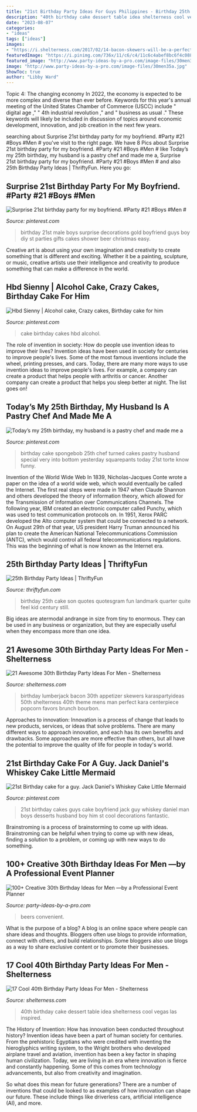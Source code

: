 ```yaml
---
title: "21st Birthday Party Ideas For Guys Philippines - Birthday 25th Cake Son Quotes Quotesgram Fun Landmark Quarter Quite Feel Kid Century Still"
description: "40th birthday cake dessert table idea shelterness cool vegas las inspired"
date: "2023-08-07"
categories:
- "ideas"
tags: ["ideas"]
images:
- "https://i.shelterness.com/2017/02/14-bacon-skewers-will-be-a-perfect-appetizer.jpg"
featuredImage: "https://i.pinimg.com/736x/11/c6/c4/11c6c4abef8bc6f4c0885eaa7dd03f65.jpg"
featured_image: "http://www.party-ideas-by-a-pro.com/image-files/30men35a.jpg"
image: "http://www.party-ideas-by-a-pro.com/image-files/30men35a.jpg"
ShowToc: true
author: "Libby Ward"
---
```



Topic 4: The changing economy
In 2022, the economy is expected to be more complex and diverse than ever before. Keywords for this year's annual meeting of the United States Chamber of Commerce (USCC) include " digital age ," " 4th industrial revolution ," and " business as usual ." 
These keywords will likely be included in discussion of topics around economic development, innovation, and job creation in the next few years.

	

		
searching about Surprise 21st birthday party for my boyfriend. #Party #21 #Boys #Men # you've visit to the right page. We have 8 Pics about Surprise 21st birthday party for my boyfriend. #Party #21 #Boys #Men # like Today’s my 25th birthday, my husband is a pastry chef and made me a, Surprise 21st birthday party for my boyfriend. #Party #21 #Boys #Men # and also 25th Birthday Party Ideas | ThriftyFun. Here you go:
		
    
## Surprise 21st Birthday Party For My Boyfriend. #Party #21 #Boys #Men #

<img loading=lazy src="https://s-media-cache-ak0.pinimg.com/736x/5e/91/67/5e9167a708806f7894142740a70e3178.jpg" onerror="this.onerror=null;this.src='https://tse4.mm.bing.net/th?id=OIP.9rMAd2PxRDq8KXfCalAQpAHaJ3&amp;pid=15.1';" alt="Surprise 21st birthday party for my boyfriend. #Party #21 #Boys #Men #">

_Source: pinterest.com_

>birthday 21st male boys surprise decorations gold boyfriend guys boy diy st parties gifts cakes shower beer christmas easy. 

	

Creative art is about using your own imagination and creativity to create something that is different and exciting. Whether it be a painting, sculpture, or music, creative artists use their intelligence and creativity to produce something that can make a difference in the world.

    
## Hbd Sienny | Alcohol Cake, Crazy Cakes, Birthday Cake For Him

<img loading=lazy src="https://i.pinimg.com/736x/11/c6/c4/11c6c4abef8bc6f4c0885eaa7dd03f65.jpg" onerror="this.onerror=null;this.src='https://tse1.mm.bing.net/th?id=OIP.CiyM_N7SnBd2MNJbumUyeAHaI0&amp;pid=15.1';" alt="Hbd Sienny | Alcohol cake, Crazy cakes, Birthday cake for him">

_Source: pinterest.com_

>cake birthday cakes hbd alcohol. 

	

The role of invention in society: How do people use invention ideas to improve their lives?
Invention ideas have been used in society for centuries to improve people's lives. Some of the most famous inventions include the wheel, printing presses, and cars. Today, there are many more ways to use invention ideas to improve people's lives. For example, a company can create a product that helps people with arthritis or cancer. Another company can create a product that helps you sleep better at night. The list goes on!

    
## Today’s My 25th Birthday, My Husband Is A Pastry Chef And Made Me A

<img loading=lazy src="https://i.pinimg.com/736x/44/b4/77/44b477f4bf09897a0389ef46884c98fb.jpg" onerror="this.onerror=null;this.src='https://tse1.mm.bing.net/th?id=OIP._NYT9wu61rfn34B_gy6dAAHaJD&amp;pid=15.1';" alt="Today’s my 25th birthday, my husband is a pastry chef and made me a">

_Source: pinterest.com_

>birthday cake spongebob 25th chef turned cakes pastry husband special very into bottom yesterday squarepants today 21st torte know funny. 

	

Invention of the World Wide Web
In 1839, Nicholas-Jacques Conte wrote a paper on the idea of a world wide web, which would eventually be called the Internet. The first real steps were made in 1947 when Claude Shannon and others developed the theory of information theory, which allowed for the Transmission of Information over Communications Channels. The following year, IBM created an electronic computer called Punchy, which was used to test communication protocols on. In 1951, Xerox PARC developed the Alto computer system that could be connected to a network. On August 29th of that year, US president Harry Truman announced his plan to create the American National Telecommunications Commission (ANTC), which would control all federal telecommunications regulations. This was the beginning of what is now known as the Internet era.

    
## 25th Birthday Party Ideas | ThriftyFun

<img loading=lazy src="http://img.thrfun.com/img/086/057/25th_birthday_cake_l1.jpg" onerror="this.onerror=null;this.src='https://tse3.mm.bing.net/th?id=OIP.YBjhd_D4JEzs1U5Q-qfU5AHaKr&amp;pid=15.1';" alt="25th Birthday Party Ideas | ThriftyFun">

_Source: thriftyfun.com_

>birthday 25th cake son quotes quotesgram fun landmark quarter quite feel kid century still. 

	

Big ideas are atermodal andrange in size from tiny to enormous. They can be used in any business or organization, but they are especially useful when they encompass more than one idea. 

    
## 21 Awesome 30th Birthday Party Ideas For Men - Shelterness

<img loading=lazy src="https://i.shelterness.com/2017/02/14-bacon-skewers-will-be-a-perfect-appetizer.jpg" onerror="this.onerror=null;this.src='https://tse3.mm.bing.net/th?id=OIP.o1yr4zsQt4DdBeZsY0MuXwHaLG&amp;pid=15.1';" alt="21 Awesome 30th Birthday Party Ideas For Men - Shelterness">

_Source: shelterness.com_

>birthday lumberjack bacon 30th appetizer skewers karaspartyideas 50th shelterness 40th theme mens man perfect kara centerpiece popcorn favors brunch bourbon. 

	

Approaches to innovation:
Innovation is a process of change that leads to new products, services, or ideas that solve problems. There are many different ways to approach innovation, and each has its own benefits and drawbacks. Some approaches are more effective than others, but all have the potential to improve the quality of life for people in today's world.

    
## 21st Birthday Cake For A Guy. Jack Daniel&#039;s Whiskey Cake Little Mermaid

<img loading=lazy src="https://i.pinimg.com/736x/ae/91/1c/ae911cbc5da70478394244a2b312b313--whiskey-birthday-cake-st-birthday-ideas-for-guys-party.jpg" onerror="this.onerror=null;this.src='https://tse3.mm.bing.net/th?id=OIP.v4-dRMX1uyM2uv-8eJfNwgAAAA&amp;pid=15.1';" alt="21st Birthday cake for a guy. Jack Daniel&#039;s Whiskey Cake Little Mermaid">

_Source: pinterest.com_

>21st birthday cakes guys cake boyfriend jack guy whiskey daniel man boys desserts husband boy him st cool decorations fantastic. 

	

Brainstroming is a process of brainstorming to come up with ideas. Brainstroming can be helpful when trying to come up with new ideas, finding a solution to a problem, or coming up with new ways to do something.

    
## 100+ Creative 30th Birthday Ideas For Men —by A Professional Event Planner

<img loading=lazy src="http://www.party-ideas-by-a-pro.com/image-files/30men35a.jpg" onerror="this.onerror=null;this.src='https://tse2.mm.bing.net/th?id=OIP.ZtTKw8J28OiLUIePeX3JfwHaFU&amp;pid=15.1';" alt="100+ Creative 30th Birthday Ideas for Men —by a Professional Event Planner">

_Source: party-ideas-by-a-pro.com_

>beers convenient. 

	

What is the purpose of a blog?
A blog is an online space where people can share ideas and thoughts. Bloggers often use blogs to provide information, connect with others, and build relationships. Some bloggers also use blogs as a way to share exclusive content or to promote their businesses.

    
## 17 Cool 40th Birthday Party Ideas For Men - Shelterness

<img loading=lazy src="https://i.shelterness.com/2017/02/12-Jack-Daniels-40th-birthday-cake-idea.jpg" onerror="this.onerror=null;this.src='https://tse4.mm.bing.net/th?id=OIP.D_l3VLPDLEwh5sPWpcY6vAHaNK&amp;pid=15.1';" alt="17 Cool 40th Birthday Party Ideas For Men - Shelterness">

_Source: shelterness.com_

>40th birthday cake dessert table idea shelterness cool vegas las inspired. 

	

The History of Invention: How has innovation been conducted throughout history?
Invention ideas have been a part of human society for centuries. From the prehistoric Egyptians who were credited with inventing the hieroglyphics writing system, to the Wright brothers who developed airplane travel and aviation, invention has been a key factor in shaping human civilization. 
Today, we are living in an era where innovation is fierce and constantly happening. Some of this comes from technology advancements, but also from creativity and imagination. 

So what does this mean for future generations? There are a number of inventions that could be looked to as examples of how innovation can shape our future. These include things like driverless cars, artificial intelligence (AI), and more.

